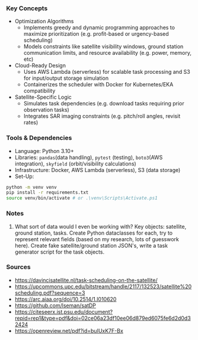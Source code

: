 ### Key Concepts
* Optimization Algorithms
    - Implements greedy and dynamic programming approaches to maximize prioritization (e.g. profit-based or urgency-based scheduling)
    - Models constraints like satellite visibility windows, ground station communication limits, and resource availability (e.g. power, memory, etc)
* Cloud-Ready Design
    - Uses AWS Lambda (serverless) for scalable task processing and S3 for input/output storage simulation
    - Containerizes the scheduler with Docker for Kubernetes/EKA compatibility
* Satellite-Specific Logic
    - Simulates task dependencies (e.g. download tasks requiring prior observation tasks)
    - Integrates SAR imaging constraints (e.g. pitch/roll angles, revisit rates)

### Tools & Dependencies
* Language: Python 3.10+
* Libraries: ```pandas```(data handling), ```pytest``` (testing), ```boto3```(AWS integration), ```skyfield``` (orbit/visibility calculations)
* Infrastructure: Docker, AWS Lambda (serverless), S3 (data storage)
* Set-Up:
```bash
python -m venv venv
pip install -r requirements.txt
source venv/bin/activate # or .\venv\Scripts\Activate.ps1
```

### Notes
1. What sort of data would I even be working with? Key objects: satellite, ground station, tasks. Create Python dataclasses for each, try to represent relevant fields (based on my research, lots of guesswork here). Create fake satellite/ground station JSON's, write a  task generator script for the task objects.


### Sources
* https://davincisatellite.nl/task-scheduling-on-the-satellite/
* https://upcommons.upc.edu/bitstream/handle/2117/132523/satellite%20scheduling.pdf?sequence=3
* https://arc.aiaa.org/doi/10.2514/1.I010620
* https://github.com/lseman/satDP
* https://citeseerx.ist.psu.edu/document?repid=rep1&type=pdf&doi=02ce06a23df10ee06d879ed6075fe6d2d0d32424
* https://openreview.net/pdf?id=buIUxK7F-Bx